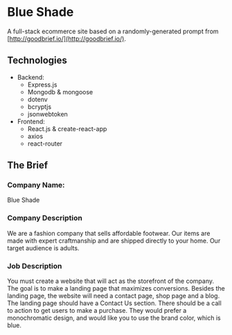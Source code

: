 # Blue Shade
A full-stack ecommerce site based on a randomly-generated prompt from [http://goodbrief.io/](http://goodbrief.io/).

## Technologies
* Backend:
	* Express.js
	* Mongodb & mongoose
	* dotenv
	* bcryptjs
	* jsonwebtoken
* Frontend:
	* React.js & create-react-app
	* axios
	* react-router

## The Brief
### Company Name:
Blue Shade
### Company Description
We are a fashion company that sells affordable footwear. Our items are made with expert craftmanship and are shipped directly to your home. Our target audience is adults.
### Job Description
You must create a website that will act as the storefront of the company. The goal is to make a landing page that maximizes conversions. Besides the landing page, the website will need a contact page, shop page and a blog. The landing page should have a Contact Us section. There should be a call to action to get users to make a purchase. They would prefer a monochromatic design, and would like you to use the brand color, which is blue.